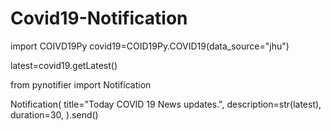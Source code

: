 # Covid19-Notification
import COIVD19Py
covid19=COID19Py.COVID19(data_source="jhu")

latest=covid19.getLatest()

from pynotifier import Notification

Notification(
    title="Today COVID 19 News updates.",
    description=str(latest),
    duration=30,
    ).send()
